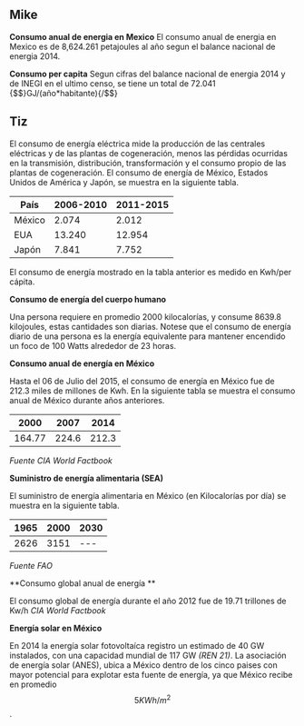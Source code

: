 ## Mike
**Consumo anual de energia en Mexico**
El consumo anual de energia en Mexico es de 8,624.261 petajoules al año segun el balance nacional de energia 2014.

**Consumo per capita**
Segun cifras del balance nacional de energia 2014 y de INEGI en el ultimo censo, se tiene un total de 72.041 {$$}GJ/(año*habitante){/$$}

## Tiz
El consumo de energía eléctrica mide la producción de las centrales eléctricas y de las plantas de cogeneración, menos
las pérdidas ocurridas en la transmisión, distribución, transformación y el consumo propio de las plantas de cogeneración.
El consumo de energía de México, Estados Unidos de América y Japón, se muestra en la siguiente tabla.

|  País |  2006-2010 |  2011-2015 |
|---|---|---|
| México  | 2.074  |  2.012 |
| EUA  | 13.240  |  12.954 |
| Japón  |  7.841 | 7.752 |

El consumo de energía mostrado en la tabla anterior es medido en Kwh/per cápita.

**Consumo de energía del cuerpo humano**

Una persona requiere en promedio 2000 kilocalorías, y consume 8639.8 kilojoules, estas cantidades son diarias. Notese que el
consumo de energía diario de una persona es la energía equivalente para mantener encendido un foco de 100 Watts alrededor
de 23 horas. 

**Consumo anual de energía en México**

Hasta el 06 de Julio del 2015, el consumo de energía en México fue de 212.3 miles de millones de Kwh. En la siguiente tabla
se muestra el consumo anual de México durante años anteriores.

|  2000 |  2007|  2014 |
|---|---|---|
| 164.77  | 224.6  |  212.3 |

*Fuente CIA World Factbook*

**Suministro de energía alimentaria (SEA)**

El suministro de energía alimentaria en México (en Kilocalorías por día) se muestra en la siguiente tabla.

|  1965 |  2000|  2030 |
|---|---|---|
| 2626  | 3151  |  --- |


*Fuente FAO*

**Consumo global anual de energía **

El consumo global de energía durante el año 2012 fue de 19.71 trillones de Kw/h *CIA World Factbook*

**Energía solar en México**

En 2014 la energía solar fotovoltaíca registro un estimado de 40 GW instalados, con una capacidad mundial de
117 GW *(REN 21)*.
La asociación de energía solar (ANES), ubica a México dentro de los cinco paises con mayor potencial para explotar esta fuente
de energía, ya que México recibe en promedio $$5 KWh/m^{2}$$.
